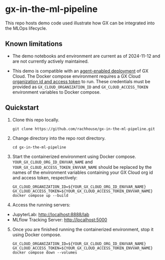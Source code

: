 # gx-in-the-ml-pipeline

This repo hosts demo code used illustrate how GX can be integrated into the MLOps lifecycle.

## Known limitations
* The demo notebooks and environment are current as of 2024-11-12 and are not currently actively maintained.

* This demo is compatible with an [agent-enabled deployment](https://docs.greatexpectations.io/docs/cloud/deploy/deployment_patterns#agent-enabled-deployment) of GX Cloud. The Docker compose environment requires a GX Cloud [organization id and access token](https://docs.greatexpectations.io/docs/cloud/connect/connect_python#get-your-user-access-token-and-organization-id) to run. These credentials must be provided as `GX_CLOUD_ORGANIZATION_ID` and `GX_CLOUD_ACCESS_TOKEN` environment variables to Docker compose.


## Quickstart

1. Clone this repo locally.
   ```
   git clone https://github.com/rachhouse/gx-in-the-ml-pipeline.git
   ```

2. Change directory into the repo root directory.
   ```
   cd gx-in-the-ml-pipeline
   ```

3. Start the containerized environment using Docker compose. `YOUR_GX_CLOUD_ORG_ID_ENVVAR_NAME` and `YOUR_GX_CLOUD_ACCESS_TOKEN_ENVVAR_NAME` should be replaced by the names of the environment variables containing your GX Cloud org id and access token, respectively:
   ```
   GX_CLOUD_ORGANIZATION_ID=${YOUR_GX_CLOUD_ORG_ID_ENVVAR_NAME} GX_CLOUD_ACCESS_TOKEN=${YOUR_GX_CLOUD_ACCESS_TOKEN_ENVVAR_NAME} docker compose up --build
   ```

4. Access the running servers:
  * JupyterLab: [http://localhost:8888/lab](http://localhost:8888/lab)
  * MLflow Tracking Server: [http://localhost:5000](http://localhost:5000)


5. Once you are finished running the containerized environment, stop it using Docker compose.
   ```
   GX_CLOUD_ORGANIZATION_ID=${YOUR_GX_CLOUD_ORG_ID_ENVVAR_NAME} GX_CLOUD_ACCESS_TOKEN=${YOUR_GX_CLOUD_ACCESS_TOKEN_ENVVAR_NAME} docker compose down --volumes
   ```